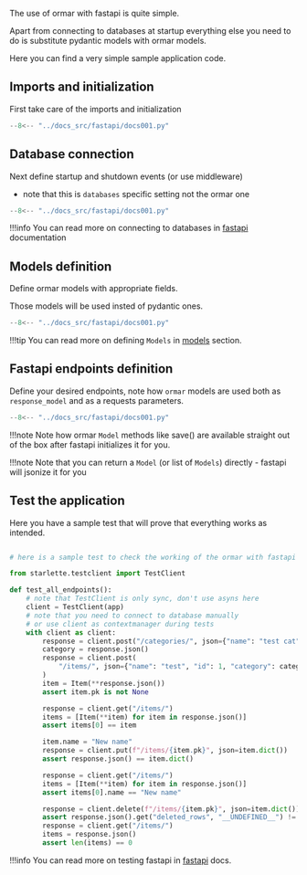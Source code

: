 
The use of ormar with fastapi is quite simple.

Apart from connecting to databases at startup everything else 
you need to do is substitute pydantic models with ormar models.

Here you can find a very simple sample application code.

## Imports and initialization 

First take care of the imports and initialization 
```python hl_lines="1-12"
--8<-- "../docs_src/fastapi/docs001.py"
```

## Database connection 

Next define startup and shutdown events (or use middleware)
- note that this is `databases` specific setting not the ormar one
```python hl_lines="15-26"
--8<-- "../docs_src/fastapi/docs001.py"
```

!!!info
    You can read more on connecting to databases in [fastapi][fastapi] documentation

## Models definition 

Define ormar models with appropriate fields. 

Those models will be used insted of pydantic ones.
```python hl_lines="29-47"
--8<-- "../docs_src/fastapi/docs001.py"
```

!!!tip
    You can read more on defining `Models` in [models][models] section.

## Fastapi endpoints definition

Define your desired endpoints, note how `ormar` models are used both 
as `response_model` and as a requests parameters.

```python hl_lines="50-77"
--8<-- "../docs_src/fastapi/docs001.py"
```

!!!note
    Note how ormar `Model` methods like save() are available straight out of the box after fastapi initializes it for you.

!!!note
    Note that you can return a `Model` (or list of `Models`) directly - fastapi will jsonize it for you

## Test the application

Here you have a sample test that will prove that everything works as intended.

```python

# here is a sample test to check the working of the ormar with fastapi

from starlette.testclient import TestClient

def test_all_endpoints():
    # note that TestClient is only sync, don't use asyns here
    client = TestClient(app)
    # note that you need to connect to database manually
    # or use client as contextmanager during tests
    with client as client:
        response = client.post("/categories/", json={"name": "test cat"})
        category = response.json()
        response = client.post(
            "/items/", json={"name": "test", "id": 1, "category": category}
        )
        item = Item(**response.json())
        assert item.pk is not None

        response = client.get("/items/")
        items = [Item(**item) for item in response.json()]
        assert items[0] == item

        item.name = "New name"
        response = client.put(f"/items/{item.pk}", json=item.dict())
        assert response.json() == item.dict()

        response = client.get("/items/")
        items = [Item(**item) for item in response.json()]
        assert items[0].name == "New name"

        response = client.delete(f"/items/{item.pk}", json=item.dict())
        assert response.json().get("deleted_rows", "__UNDEFINED__") != "__UNDEFINED__"
        response = client.get("/items/")
        items = response.json()
        assert len(items) == 0
```

!!!info
    You can read more on testing fastapi in [fastapi][fastapi] docs. 

[fastapi]: https://fastapi.tiangolo.com/
[models]: ./models.md